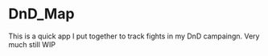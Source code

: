 # DnD_Map
This is a quick app I put together to track fights in my DnD campaingn. Very much still WIP
